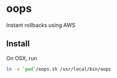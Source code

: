 oops
====

Instant rollbacks using AWS

Install
-------

On OSX, run

```bash
ln -s `pwd`/oops.sh /usr/local/bin/oops
```
